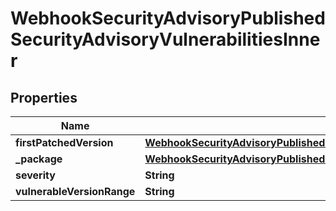 

# WebhookSecurityAdvisoryPublishedSecurityAdvisoryVulnerabilitiesInner


## Properties

| Name | Type | Description | Notes |
|------------ | ------------- | ------------- | -------------|
|**firstPatchedVersion** | [**WebhookSecurityAdvisoryPublishedSecurityAdvisoryVulnerabilitiesInnerFirstPatchedVersion**](WebhookSecurityAdvisoryPublishedSecurityAdvisoryVulnerabilitiesInnerFirstPatchedVersion.md) |  |  |
|**_package** | [**WebhookSecurityAdvisoryPublishedSecurityAdvisoryVulnerabilitiesInnerPackage**](WebhookSecurityAdvisoryPublishedSecurityAdvisoryVulnerabilitiesInnerPackage.md) |  |  |
|**severity** | **String** |  |  |
|**vulnerableVersionRange** | **String** |  |  |



